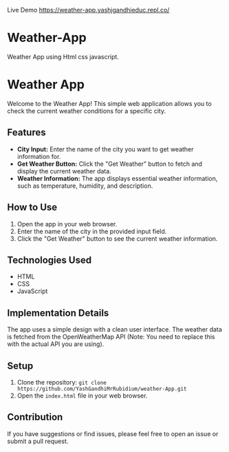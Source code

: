 
<a herf="https://weather-app.yashjgandhieduc.repl.co/">Live Demo</a>
https://weather-app.yashjgandhieduc.repl.co/
# Weather-App
Weather App using Html css javascript.
# Weather App

Welcome to the Weather App! This simple web application allows you to check the current weather conditions for a specific city.

## Features

- **City Input:** Enter the name of the city you want to get weather information for.
- **Get Weather Button:** Click the "Get Weather" button to fetch and display the current weather data.
- **Weather Information:** The app displays essential weather information, such as temperature, humidity, and description.

## How to Use

1. Open the app in your web browser.
2. Enter the name of the city in the provided input field.
3. Click the "Get Weather" button to see the current weather information.

## Technologies Used

- HTML
- CSS
- JavaScript

## Implementation Details

The app uses a simple design with a clean user interface. The weather data is fetched from the OpenWeatherMap API (Note: You need to replace this with the actual API you are using).

## Setup

1. Clone the repository: `git clone https://github.com/YashGandhiMrRubidium/weather-App.git`
2. Open the `index.html` file in your web browser.

## Contribution

If you have suggestions or find issues, please feel free to open an issue or submit a pull request.
